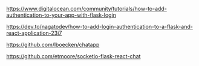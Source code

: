 https://www.digitalocean.com/community/tutorials/how-to-add-authentication-to-your-app-with-flask-login

https://dev.to/nagatodev/how-to-add-login-authentication-to-a-flask-and-react-application-23i7

https://github.com/lboecken/chatapp

https://github.com/etmoore/socketio-flask-react-chat